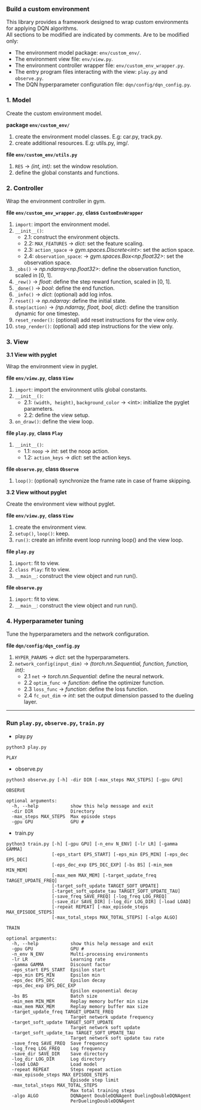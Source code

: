 ### Build a custom environment

This library provides a framework designed to wrap custom environments for applying DQN algorithms.  
All sections to be modified are indicated by comments. Are to be modified only:  
- The environment model package: `env/custom_env/`.  
- The environment view file: `env/view.py`.  
- The environment controller wrapper file: `env/custom_env_wrapper.py`.  
- The entry program files interacting with the view: `play.py` and `observe.py`.  
- The DQN hyperparameter configuration file: `dqn/config/dqn_config.py`.  

### 1. Model

Create the custom environment model.  

**package `env/custom_env/`**  
1. create the environment model classes. E.g: car.py, track.py.  
2. create additional resources. E.g: utils.py, img/.  

**file `env/custom_env/utils.py`**  
1. `RES` -> _(int, int)_: set the window resolution.  
2. define the global constants and functions.  

### 2. Controller

Wrap the environment controller in gym.  

**file `env/custom_env_wrapper.py`**, **class `CustomEnvWrapper`**   
1. `import`: import the environment model.  
2. `__init__()`:  
    - 2.1: construct the environment objects.  
    - 2.2: `MAX_FEATURES` -> _dict_: set the feature scaling.  
    - 2.3: `action_space` -> _gym.spaces.Discrete\<int>_: set the action space.  
    - 2.4: `observation_space`: -> _gym.spaces.Box<np.float32>_: set the observation space.  
3. `_obs()` -> _np.ndarray<np.float32>_: define the observation function, scaled in [0, 1].  
4. `_rew()` -> _float_: define the step reward function, scaled in [0, 1].  
5. `_done()` -> _bool_: define the end function.  
6. `_info()` -> _dict_: (optional) add log infos.  
7. `reset()` -> _np.ndarray_: define the initial state.  
8. `step(action)` -> _(np.ndarray, float, bool, dict)_: define the transition dynamic for one timestep.  
9. `reset_render()`: (optional) add reset instructions for the view only.  
10. `step_render()`: (optional) add step instructions for the view only.  

### 3. View

**3.1 View with pyglet**  

Wrap the environment view in pyglet.  

**file `env/view.py`**, **class `View`**   
1. `import`: import the environment utils global constants.  
2. `__init__()`:  
    - 2.1: `(width, height)`, `background_color` -> \<int>: initialize the pyglet parameters.  
    - 2.2: define the view setup.  
3. `on_draw()`: define the view loop.  

**file `play.py`**, **class `Play`**   
1. `__init__()`:   
    - 1.1: `noop` -> _int_: set the noop action.  
    - 1.2: `action_keys` -> _dict_: set the action keys.  

**file `observe.py`**, **class `Observe`**   
1. `loop()`: (optional) synchronize the frame rate in case of frame skipping.  

**3.2 View without pyglet**  

Create the environment view without pyglet.  

**file `env/view.py`**, **class `View`**   
1. create the environment view.  
2. `setup()`, `loop()`: keep.  
3. `run()`: create an infinite event loop running loop() and the view loop.  

**file `play.py`**  
1. `import`: fit to view.  
2. `class Play`: fit to view.  
3. `__main__`: construct the view object and run run().  

**file `observe.py`**  
1. `import`: fit to view.  
2. `__main__`: construct the view object and run run().  

### 4. Hyperparameter tuning

Tune the hyperparameters and the network configuration.  

**file `dqn/config/dqn_config.py`**   
1. `HYPER_PARAMS` -> _dict_: set the hyperparameters.  
2. `network_config(input_dim)` -> _(torch.nn.Sequential, function, function, int)_:  
    - 2.1 `net` -> _torch.nn.Sequential_: define the neural network.  
    - 2.2 `optim_func` -> _function_: define the optimizer function.  
    - 2.3 `loss_func` -> _function_: define the loss function.  
    - 2.4 `fc_out_dim` -> _int_: set the output dimension passed to the dueling layer.  

****

### Run `play.py`, `observe.py`, `train.py`

- play.py
```
python3 play.py

PLAY
```

- observe.py
```
python3 observe.py [-h] -dir DIR [-max_steps MAX_STEPS] [-gpu GPU]

OBSERVE

optional arguments:
  -h, --help            show this help message and exit
  -dir DIR              Directory
  -max_steps MAX_STEPS  Max episode steps
  -gpu GPU              GPU #

```

- train.py
```
python3 train.py [-h] [-gpu GPU] [-n_env N_ENV] [-lr LR] [-gamma GAMMA]
                 [-eps_start EPS_START] [-eps_min EPS_MIN] [-eps_dec EPS_DEC]
                 [-eps_dec_exp EPS_DEC_EXP] [-bs BS] [-min_mem MIN_MEM]
                 [-max_mem MAX_MEM] [-target_update_freq TARGET_UPDATE_FREQ]
                 [-target_soft_update TARGET_SOFT_UPDATE]
                 [-target_soft_update_tau TARGET_SOFT_UPDATE_TAU]
                 [-save_freq SAVE_FREQ] [-log_freq LOG_FREQ]
                 [-save_dir SAVE_DIR] [-log_dir LOG_DIR] [-load LOAD]
                 [-repeat REPEAT] [-max_episode_steps MAX_EPISODE_STEPS]
                 [-max_total_steps MAX_TOTAL_STEPS] [-algo ALGO]

TRAIN

optional arguments:
  -h, --help            show this help message and exit
  -gpu GPU              GPU #
  -n_env N_ENV          Multi-processing environments
  -lr LR                Learning rate
  -gamma GAMMA          Discount factor
  -eps_start EPS_START  Epsilon start
  -eps_min EPS_MIN      Epsilon min
  -eps_dec EPS_DEC      Epsilon decay
  -eps_dec_exp EPS_DEC_EXP
                        Epsilon exponential decay
  -bs BS                Batch size
  -min_mem MIN_MEM      Replay memory buffer min size
  -max_mem MAX_MEM      Replay memory buffer max size
  -target_update_freq TARGET_UPDATE_FREQ
                        Target network update frequency
  -target_soft_update TARGET_SOFT_UPDATE
                        Target network soft update
  -target_soft_update_tau TARGET_SOFT_UPDATE_TAU
                        Target network soft update tau rate
  -save_freq SAVE_FREQ  Save frequency
  -log_freq LOG_FREQ    Log frequency
  -save_dir SAVE_DIR    Save directory
  -log_dir LOG_DIR      Log directory
  -load LOAD            Load model
  -repeat REPEAT        Steps repeat action
  -max_episode_steps MAX_EPISODE_STEPS
                        Episode step limit
  -max_total_steps MAX_TOTAL_STEPS
                        Max total training steps
  -algo ALGO            DQNAgent DoubleDQNAgent DuelingDoubleDQNAgent
                        PerDuelingDoubleDQNAgent
```

